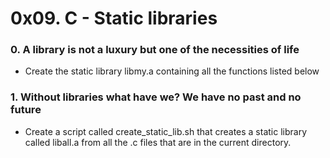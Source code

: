 # 0x09. C - Static libraries

### 0. A library is not a luxury but one of the necessities of life
- Create the static library libmy.a containing all the functions listed below

### 1. Without libraries what have we? We have no past and no future
- Create a script called create_static_lib.sh that creates a static library called liball.a from all the .c files that are in the current directory.

